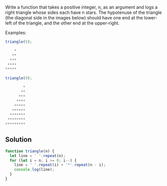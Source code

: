 Write a function that takes a positive integer, n, as an argument and logs a right triangle whose sides each have n stars. The hypotenuse of the triangle (the diagonal side in the images below) should have one end at the lower-left of the triangle, and the other end at the upper-right.

Examples:
```js
triangle(5);

    *
   **
  ***
 ****
*****

triangle(9);

        *
       **
      ***
     ****
    *****
   ******
  *******
 ********
*********
```

## Solution
```js
function triangle(n) {
  let line = ' '.repeat(n);
  for (let i = n; i >= 0; i--) {
    line = ' '.repeat(i) + '*'.repeat(n - i);
    console.log(line);
  }
}
```